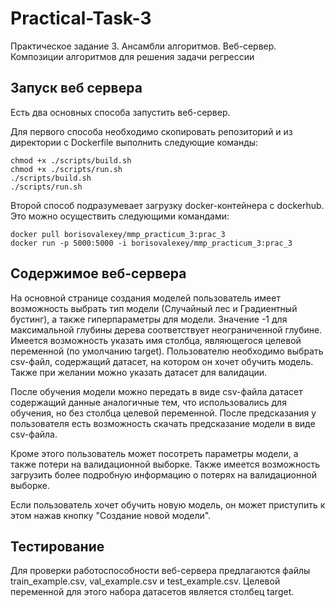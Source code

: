 # Practical-Task-3
Практическое задание  3. Ансамбли алгоритмов. Веб-сервер. Композиции алгоритмов для решения задачи регрессии


## Запуск веб сервера

Есть два основных способа запустить веб-сервер.

Для первого способа необходимо скопировать репозиторий и из директории с Dockerfile выполнить следующие команды:
```
chmod +x ./scripts/build.sh
chmod +x ./scripts/run.sh
./scripts/build.sh
./scripts/run.sh
```
Второй способ подразумевает загрузку docker-контейнера с dockerhub. Это можно осуществить следующими командами:

```
docker pull borisovalexey/mmp_practicum_3:prac_3
docker run -p 5000:5000 -i borisovalexey/mmp_practicum_3:prac_3
```

## Содержимое веб-сервера

На основной странице создания моделей пользователь имеет возможность выбрать тип модели (Случайный лес и Градиентный бустинг), а также
гиперпараметры для модели. Значение -1 для максимальной глубины дерева соответствует неограниченной глубине.
Имеется возможность указать имя столбца, являющегося целевой переменной (по умолчанию target).
Пользователю необходимо выбрать csv-файл, содержащий датасет, на котором он хочет обучить модель.
Также при желании можно указать датасет для валидации.

После обучения модели можно передать в виде csv-файла датасет содержащий данные аналогичные тем, что использовались для обучения, но без столбца
целевой переменной. После предсказания у пользователя есть возможность скачать предсказание модели в виде csv-файла.

Кроме этого пользователь может посотреть параметры модели, а также потери на валидационной выборке. Также имеется возможность загрузить более подробную
информацию о потерях на валидационной выборке.

Если пользователь хочет обучить новую модель, он может приступить к этом нажав кнопку "Создание новой модели".


## Тестирование

Для проверки работоспособности веб-сервера предлагаются файлы train_example.csv, val_example.csv и test_example.csv. Целевой переменной для этого набора датасетов является столбец target.

